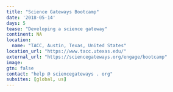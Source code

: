 ```yaml
---
title: "Science Gateways Bootcamp"
date: '2018-05-14'
days: 5
tease: "Developing a science gateway"
continent: NA
location:
  name: "TACC, Austin, Texas, United States"
location_url: "https://www.tacc.utexas.edu/"
external_url: "https://sciencegateways.org/engage/bootcamp"
image: 
gtn: false
contact: "help @ sciencegateways . org"
subsites: [global, us]
---
```


